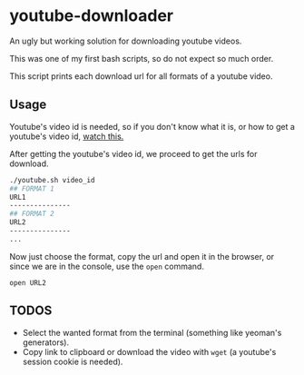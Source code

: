 youtube-downloader
==================
An ugly but working solution for downloading youtube videos.

This was one of my first bash scripts, so do not expect so much order.

This script prints each download url for all formats of a youtube video.

## Usage

Youtube's video id is needed, so if you don't know what it is, or how to get a youtube's video id, [watch this.](https://www.youtube.com/watch?v=EKyirtVHsK0)

After getting the youtube's video id, we proceed to get the urls for download.

```sh
./youtube.sh video_id
## FORMAT 1
URL1
---------------
## FORMAT 2
URL2
---------------
...
```

Now just choose the format, copy the url and open it in the browser, or since we are in the console, use the `open` command.

`open URL2`

## TODOS
- Select the wanted format from the terminal (something like yeoman's generators).
- Copy link to clipboard or download the video with `wget` (a youtube's session cookie is needed).







